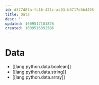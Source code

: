 ```yaml
---
id: d377d87a-fc16-421c-ac93-b0717e6b4495
title: Data
desc: ''
updated: 1609517183876
created: 1609516392586
---
```

# Data

- [[lang.python.data.boolean]]
- [[lang.python.data.string]]
- [[lang.python.data.array]]
